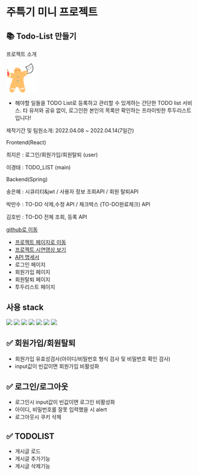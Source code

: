# 주특기 미니 프로젝트
## 📚 Todo-List 만들기
<p>프로젝트 소개</p>

<img src="/src/shared/cookieman.png">

- 해야할 일들을 TODO List로 등록하고 관리할 수 있게하는 간단한 TODO list 서비스. 타 유저와 공유 없이, 로그인한 본인의 목록만 확인하는 프라이빗한 투두리스트입니다!

<p>제작기간 및 팀원소개: 2022.04.08 ~ 2022.04.14(7일간)</p>
<div>
  <div>
    <p>Frontend(React)</p>
    <p>최지은 : 로그인/회원가입/회원탈퇴 (user)</p>
    <p>이경태 : TODO_LIST (main)</p>
  </div>
  <div>
    <p>Backend(Spring)</p>
    <p>송은혜 : 시큐리티&jwt / 사용자 정보 조회API / 회원 탈퇴API</p>
    <p>박만수 : TO-DO 삭제,수정 API / 체크박스 (TO-DO완료체크) API</p>
    <p>김호빈 : TO-DO 전체 조회, 등록 API </p>
    <a href="https://github.com/EunheaSong/99List">github로 이동</a>
  </div>
</div>

- <a href="http://mytodolist1.s3-website.ap-northeast-2.amazonaws.com/">프로젝트 페이지로 이동</a>
- <a href="https://youtu.be/a1686CgCQDY">프로젝트 시연영상 보기</a>
- <a href="https://teamsparta.notion.site/Chapter-4-W6-8be842fb74b84dd1bb8249ed7c52039d">API 명세서</a>
- 로그인 페이지
- 회원가입 페이지
- 회원탈퇴 페이지
- 투두리스트 페이지

## 사용 stack

<div>
<img src="https://img.shields.io/badge/React-61DAFB?style=flat-square&logo=React&logoColor=white"/>
<img src="https://img.shields.io/badge/Create React App-09D3AC?style=flat-square&logo=Create React App&logoColor=white"/>
<img src="https://img.shields.io/badge/React Router-CA4245?style=flat-square&logo=React Router&logoColor=white"/>
<img src="https://img.shields.io/badge/styled-components-DB7093?style=flat-square&logo=styled-components&logoColor=white"/>
<img src="https://img.shields.io/badge/Amazon S3-569A31?style=flat-square&logo=Amazon S3&logoColor=white"/>
<img src="https://img.shields.io/badge/Redux-764ABC?style=flat-square&logo=Redux&logoColor=white"/>
<img src="https://img.shields.io/badge/JavaScript-F7DF1E?style=flat-square&logo=JavaScript&logoColor=white"/>
</div>

## ✅ 회원가입/회원탈퇴

- 회원가입 유효성검사(아이디/비밀번호 형식 검사 및 비밀번호 확인 검사)
- input값이 빈값이면 회원가입 비활성화

## ✅ 로그인/로그아웃

- 로그인시 input값이 빈값이면 로그인 비활성화
- 아이디, 비밀번호를 잘못 입력했을 시 alert
- 로그아웃시 쿠키 삭제

## ✅ TODOLIST

- 게시글 로드
- 게시글 추가기능
- 게시글 삭제기능